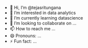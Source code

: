 - 👋 Hi, I’m @tejasritungana
- 👀 I’m interested in data analytics 
- 🌱 I’m currently learning datascience 
- 💞️ I’m looking to collaborate on ...
- 📫 How to reach me ...
- 😄 Pronouns: ...
- ⚡ Fun fact: ...

<!---
tejasritungana/tejasritungana is a ✨ special ✨ repository because its `README.md` (this file) appears on your GitHub profile.
You can click the Preview link to take a look at your changes.
--->
